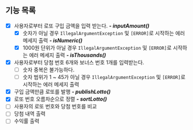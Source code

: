## 기능 목록
- [x] 사용자로부터 로또 구입 금액을 입력 받는다. _**- inputAmount()**_
  - [x] 숫자가 아닐 경우 `IllegalArgumentException` 및 `[ERROR]`로 시작하는 에러 메세지 출력 _**- isNumeric()**_
  - [x] 1000원 단위가 아닐 경우 `IllegalArgumentException` 및 `[ERROR]`로 시작하는 에러 메세지 출력 _**- isThousands()**_
- [x] 사용자로부터 당첨 번호 6개와 보너스 번호 1개를 입력받는다.
  - [ ] 숫자 중복은 불가능하다.
  - [ ] 숫자 범위가 1 ~ 45가 아닐 경우 `IllegalArgumentException` 및 `[ERROR]`로 시작하는 에러 메세지 출력
- [x] 구입 금액만큼 로또를 발행 _**- publishLotto()**_
- [x] 로또 번호 오름차순으로 정렬 _**- sortLotto()**_
- [ ] 사용자의 로또 번호와 당첨 번호를 비교
- [ ] 당첨 내역 출력
- [ ] 수익률 출력